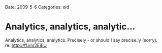 Date: 2009-5-6
Categories: old

# Analytics, analytics, analytic...

Analytics, analytics, analytics. Precisely - or should I say precise.ly (sorry). re: <a href="http://ff.im/2E8IU" rel="nofollow">http://ff.im/2E8IU</a>
